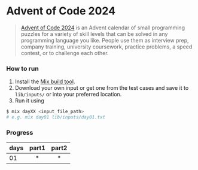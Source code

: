 # Advent of Code 2024

> [Advent of Code 2024](https://adventofcode.com/2024) is an Advent calendar of small programming puzzles for a variety of skill levels that can be solved in any programming language you like. People use them as interview prep, company training, university coursework, practice problems, a speed contest, or to challenge each other.

### How to run

1. Install the [Mix build tool](https://hexdocs.pm/mix/1.12/Mix.html).
2. Download your own input or get one from the test cases and save it to `lib/inputs/` or into your preferred location.
3. Run it using
```bash
$ mix dayXX <input_file_path>
# e.g. mix day01 lib/inputs/day01.txt
```

### Progress
| days | part1 | part2 |
|------|:-----:|:-----:|
|  01  |   *   |   *   |

